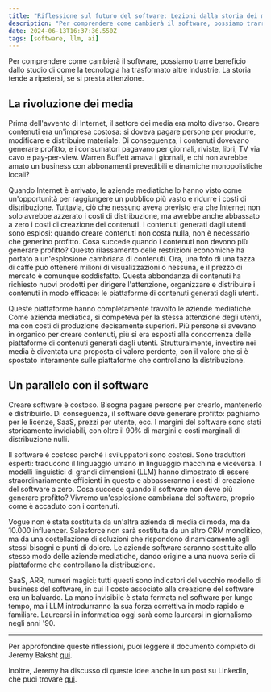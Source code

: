 ```yaml
---
title: "Riflessione sul futuro del software: Lezioni dalla storia dei media"
description: "Per comprendere come cambierà il software, possiamo trarre beneficio dallo studio di come la tecnologia ha trasformato altre industrie. La storia tende a ripetersi, se si presta attenzione."
date: 2024-06-13T16:37:36.550Z
tags: [software, llm, ai]
---
```


Per comprendere come cambierà il software, possiamo trarre beneficio dallo studio di come la tecnologia ha trasformato altre industrie. La storia tende a ripetersi, se si presta attenzione.

## La rivoluzione dei media

Prima dell'avvento di Internet, il settore dei media era molto diverso. Creare contenuti era un'impresa costosa: si doveva pagare persone per produrre, modificare e distribuire materiale. Di conseguenza, i contenuti dovevano generare profitto, e i consumatori pagavano per giornali, riviste, libri, TV via cavo e pay-per-view. Warren Buffett amava i giornali, e chi non avrebbe amato un business con abbonamenti prevedibili e dinamiche monopolistiche locali?

Quando Internet è arrivato, le aziende mediatiche lo hanno visto come un'opportunità per raggiungere un pubblico più vasto e ridurre i costi di distribuzione. Tuttavia, ciò che nessuno aveva previsto era che Internet non solo avrebbe azzerato i costi di distribuzione, ma avrebbe anche abbassato a zero i costi di creazione dei contenuti. I contenuti generati dagli utenti sono esplosi: quando creare contenuti non costa nulla, non è necessario che generino profitto. Cosa succede quando i contenuti non devono più generare profitto? Questo rilassamento delle restrizioni economiche ha portato a un'esplosione cambriana di contenuti. Ora, una foto di una tazza di caffè può ottenere milioni di visualizzazioni o nessuna, e il prezzo di mercato è comunque soddisfatto. Questa abbondanza di contenuti ha richiesto nuovi prodotti per dirigere l'attenzione, organizzare e distribuire i contenuti in modo efficace: le piattaforme di contenuti generati dagli utenti.

Queste piattaforme hanno completamente travolto le aziende mediatiche. Come azienda mediatica, si competeva per la stessa attenzione degli utenti, ma con costi di produzione decisamente superiori. Più persone si avevano in organico per creare contenuti, più si era esposti alla concorrenza delle piattaforme di contenuti generati dagli utenti. Strutturalmente, investire nei media è diventata una proposta di valore perdente, con il valore che si è spostato interamente sulle piattaforme che controllano la distribuzione.

## Un parallelo con il software

Creare software è costoso. Bisogna pagare persone per crearlo, mantenerlo e distribuirlo. Di conseguenza, il software deve generare profitto: paghiamo per le licenze, SaaS, prezzi per utente, ecc. I margini del software sono stati storicamente invidiabili, con oltre il 90% di margini e costi marginali di distribuzione nulli.

Il software è costoso perché i sviluppatori sono costosi. Sono traduttori esperti: traducono il linguaggio umano in linguaggio macchina e viceversa. I modelli linguistici di grandi dimensioni (LLM) hanno dimostrato di essere straordinariamente efficienti in questo e abbasseranno i costi di creazione del software a zero. Cosa succede quando il software non deve più generare profitto? Vivremo un'esplosione cambriana del software, proprio come è accaduto con i contenuti.

Vogue non è stata sostituita da un'altra azienda di media di moda, ma da 10.000 influencer. Salesforce non sarà sostituita da un altro CRM monolitico, ma da una costellazione di soluzioni che rispondono dinamicamente agli stessi bisogni e punti di dolore. Le aziende software saranno sostituite allo stesso modo delle aziende mediatiche, dando origine a una nuova serie di piattaforme che controllano la distribuzione.

SaaS, ARR, numeri magici: tutti questi sono indicatori del vecchio modello di business del software, in cui il costo associato alla creazione del software era un baluardo. La mano invisibile è stata fermata nel software per lungo tempo, ma i LLM introdurranno la sua forza correttiva in modo rapido e familiare. Laurearsi in informatica oggi sarà come laurearsi in giornalismo negli anni '90.

---

Per approfondire queste riflessioni, puoi leggere il documento completo di Jeremy Baksht [qui](https://docs.google.com/document/d/103cGe8qixC7ZzFsRu5Ww2VEW5YgH9zQaiaqbBsZ1lcc/edit).

Inoltre, Jeremy ha discusso di queste idee anche in un post su LinkedIn, che puoi trovare [qui](https://www.linkedin.com/posts/baksht_the-end-of-software-activity-7202696655089868800-59gi?utm_source=share&utm_medium=member_desktop).

